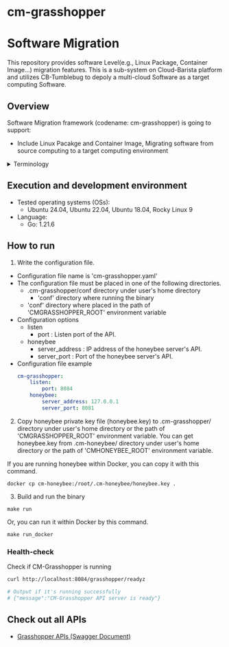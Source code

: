 # cm-grasshopper

# Software Migration
This repository provides software Level(e.g., Linux Package, Container Image...) migration features. This is a sub-system on Cloud-Barista platform and utilizes CB-Tumblebug to depoly a multi-cloud Software as a target computing Software.

## Overview

Software Migration framework (codename: cm-grasshopper) is going to support:

* Include Linux Pacakge and Container Image, Migrating software from source computing to a target computing environment


<details>
    <summary>Terminology</summary>

* Source Computing  
  The source computing, serving as the target for configuration and information collection, for the migration to multi-cloud
* Target Computing  
  The target computing is migration target as multi-cloud

</details>

## Execution and development environment
* Tested operating systems (OSs):
  * Ubuntu 24.04, Ubuntu 22.04, Ubuntu 18.04, Rocky Linux 9
* Language:
  * Go: 1.21.6

## How to run

1. Write the configuration file.
  - Configuration file name is 'cm-grasshopper.yaml'
  - The configuration file must be placed in one of the following directories.
    - .cm-grasshopper/conf directory under user's home directory
      - 'conf' directory where running the binary
    - 'conf' directory where placed in the path of 'CMGRASSHOPPER_ROOT' environment variable
  - Configuration options
    - listen
      - port : Listen port of the API.
    - honeybee
      - server_address : IP address of the honeybee server's API.
      - server_port : Port of the honeybee server's API.
  - Configuration file example
    ```yaml
    cm-grasshopper:
        listen:
            port: 8084
        honeybee:
            server_address: 127.0.0.1
            server_port: 8081
    ```

2. Copy honeybee private key file (honeybee.key) to .cm-grasshopper/ directory under user's home directory or the path of 'CMGRASSHOPPER_ROOT' environment variable.
You can get honeybee.key from .cm-honeybee/ directory under user's home directory or the path of 'CMHONEYBEE_ROOT' environment variable.

If you are running honeybee within Docker, you can copy it with this command.

 ```shell
 docker cp cm-honeybee:/root/.cm-honeybee/honeybee.key .
 ```

3. Build and run the binary
 ```shell
 make run
 ```

Or, you can run it within Docker by this command.
 ```shell
 make run_docker
 ```

### Health-check

Check if CM-Grasshopper is running

```bash
curl http://localhost:8084/grasshopper/readyz

# Output if it's running successfully
# {"message":"CM-Grasshopper API server is ready"}
```

## Check out all APIs
* [Grasshopper APIs (Swagger Document)](https://cloud-barista.github.io/cb-tumblebug-api-web/?url=https://raw.githubusercontent.com/cloud-barista/cm-grasshopper/main/pkg/api/rest/docs/swagger.yaml)
